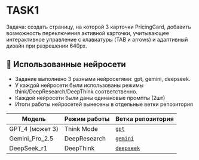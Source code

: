 # TASK1

Задача: создать страницу, на которой 3 карточки PricingCard, добавить возможность переключения активной карточки, учитывающее интерактивное управление с клавиатуры (TAB и arrows) и адаптивный дизайн при разрешении 640px.

## 🧠 Использованные нейросети

- Задание выполнено 3 разными нейросетями: gpt, gemini, deepseek.
- У каждой нейросети были использованы режимы think/DeepResearch/DeepThink соответственно.
- Каждой нейросети были даны одинаковые промпты (2шт)
- Итоги работы нейросетей вынесены в отдельные ветки репозитория

| Модель      | Режим работы      | Ветка репозитория |
|-------------|------------------|------------------|
| GPT_4 (может 3)       | Think Mode       | [`gpt`](https://github.com/yourname/ai-task1/tree/gpt-version) |
| Gemini_Pro_2.5  | DeepResearch     | [`gemini`](https://github.com/yourname/ai-task1/tree/gemini-version) |
| DeepSeek_r1   | DeepThink        | [`deepseek`](https://github.com/yourname/ai-task1/tree/deepseek-version) |
